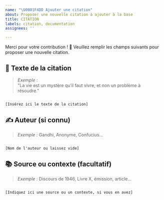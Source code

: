 ```yaml
---
name: "\U0001F4DD Ajouter une citation"
about: Proposer une nouvelle citation à ajouter à la base
title: CITATION
labels: citation, documentation
assignees: ''

---
```


Merci pour votre contribution ! 🙏 Veuillez remplir les champs suivants pour proposer une nouvelle citation.

## 💬 Texte de la citation

> _Exemple :_  
> "La vie est un mystère qu’il faut vivre, et non un problème à résoudre."

```

[Insérez ici le texte de la citation]

```

## ✍️ Auteur (si connu)

> _Exemple :_ Gandhi, Anonyme, Confucius...

```

[Nom de l'auteur ou laissez vide]

```

## 📚 Source ou contexte (facultatif)

> _Exemple :_ Discours de 1946, Livre X, émission, article…

```

[Indiquez ici une source ou un contexte, si vous en avez]

```
